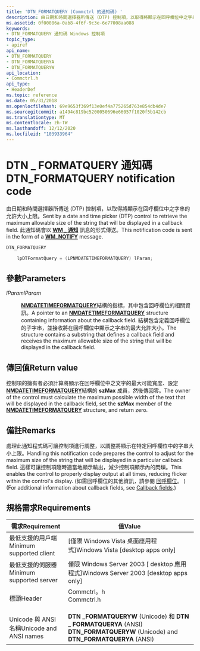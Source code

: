 ```yaml
---
title: 'DTN_FORMATQUERY (Commctrl 的通知碼) '
description: 由日期和時間選擇器所傳送 (DTP) 控制項，以取得將顯示在回呼欄位中之字串的允許大小上限。 此通知碼會以 WM 通知訊息的形式傳送 \_ 。
ms.assetid: 0f00086a-0ab8-4f6f-9c3e-6e77008aa088
keywords:
- DTN_FORMATQUERY 通知碼 Windows 控制項
topic_type:
- apiref
api_name:
- DTN_FORMATQUERY
- DTN_FORMATQUERYA
- DTN_FORMATQUERYW
api_location:
- Commctrl.h
api_type:
- HeaderDef
ms.topic: reference
ms.date: 05/31/2018
ms.openlocfilehash: 69e9653f369f13e0ef4a775265d763e854db4de7
ms.sourcegitcommit: a1494c819bc5200050696e66057f1020f5b142cb
ms.translationtype: MT
ms.contentlocale: zh-TW
ms.lasthandoff: 12/12/2020
ms.locfileid: "103933964"
---
```

# <a name="dtn_formatquery-notification-code"></a><span data-ttu-id="37d6d-105">DTN \_ FORMATQUERY 通知碼</span><span class="sxs-lookup"><span data-stu-id="37d6d-105">DTN\_FORMATQUERY notification code</span></span>

<span data-ttu-id="37d6d-106">由日期和時間選擇器所傳送 (DTP) 控制項，以取得將顯示在回呼欄位中之字串的允許大小上限。</span><span class="sxs-lookup"><span data-stu-id="37d6d-106">Sent by a date and time picker (DTP) control to retrieve the maximum allowable size of the string that will be displayed in a callback field.</span></span> <span data-ttu-id="37d6d-107">此通知碼會以 [**WM \_ 通知**](wm-notify.md) 訊息的形式傳送。</span><span class="sxs-lookup"><span data-stu-id="37d6d-107">This notification code is sent in the form of a [**WM\_NOTIFY**](wm-notify.md) message.</span></span>


```C++
DTN_FORMATQUERY

    lpDTFormatQuery = (LPNMDATETIMEFORMATQUERY) lParam;
```



## <a name="parameters"></a><span data-ttu-id="37d6d-108">參數</span><span class="sxs-lookup"><span data-stu-id="37d6d-108">Parameters</span></span>

<dl> <dt>

<span data-ttu-id="37d6d-109">*lParam*</span><span class="sxs-lookup"><span data-stu-id="37d6d-109">*lParam*</span></span> 
</dt> <dd>

<span data-ttu-id="37d6d-110">[**NMDATETIMEFORMATQUERY**](/windows/win32/api/commctrl/ns-commctrl-nmdatetimeformatquerya)結構的指標，其中包含回呼欄位的相關資訊。</span><span class="sxs-lookup"><span data-stu-id="37d6d-110">A pointer to an [**NMDATETIMEFORMATQUERY**](/windows/win32/api/commctrl/ns-commctrl-nmdatetimeformatquerya) structure containing information about the callback field.</span></span> <span data-ttu-id="37d6d-111">結構包含定義回呼欄位的子字串，並接收將在回呼欄位中顯示之字串的最大允許大小。</span><span class="sxs-lookup"><span data-stu-id="37d6d-111">The structure contains a substring that defines a callback field and receives the maximum allowable size of the string that will be displayed in the callback field.</span></span>

</dd> </dl>

## <a name="return-value"></a><span data-ttu-id="37d6d-112">傳回值</span><span class="sxs-lookup"><span data-stu-id="37d6d-112">Return value</span></span>

<span data-ttu-id="37d6d-113">控制項的擁有者必須計算將顯示在回呼欄位中之文字的最大可能寬度、設定 [**NMDATETIMEFORMATQUERY**](/windows/win32/api/commctrl/ns-commctrl-nmdatetimeformatquerya)結構的 **szMax** 成員，然後傳回零。</span><span class="sxs-lookup"><span data-stu-id="37d6d-113">The owner of the control must calculate the maximum possible width of the text that will be displayed in the callback field, set the **szMax** member of the [**NMDATETIMEFORMATQUERY**](/windows/win32/api/commctrl/ns-commctrl-nmdatetimeformatquerya) structure, and return zero.</span></span>

## <a name="remarks"></a><span data-ttu-id="37d6d-114">備註</span><span class="sxs-lookup"><span data-stu-id="37d6d-114">Remarks</span></span>

<span data-ttu-id="37d6d-115">處理此通知程式碼可讓控制項進行調整，以調整將顯示在特定回呼欄位中的字串大小上限。</span><span class="sxs-lookup"><span data-stu-id="37d6d-115">Handling this notification code prepares the control to adjust for the maximum size of the string that will be displayed in a particular callback field.</span></span> <span data-ttu-id="37d6d-116">這樣可讓控制項隨時適當地顯示輸出，減少控制項顯示內的閃爍。</span><span class="sxs-lookup"><span data-stu-id="37d6d-116">This enables the control to properly display output at all times, reducing flicker within the control's display.</span></span> <span data-ttu-id="37d6d-117"> (如需回呼欄位的其他資訊，請參閱 [回呼欄位](date-and-time-picker-controls.md)。 ) </span><span class="sxs-lookup"><span data-stu-id="37d6d-117">(For additional information about callback fields, see [Callback fields](date-and-time-picker-controls.md).)</span></span>

## <a name="requirements"></a><span data-ttu-id="37d6d-118">規格需求</span><span class="sxs-lookup"><span data-stu-id="37d6d-118">Requirements</span></span>



| <span data-ttu-id="37d6d-119">需求</span><span class="sxs-lookup"><span data-stu-id="37d6d-119">Requirement</span></span> | <span data-ttu-id="37d6d-120">值</span><span class="sxs-lookup"><span data-stu-id="37d6d-120">Value</span></span> |
|-------------------------------------|---------------------------------------------------------------------------------------|
| <span data-ttu-id="37d6d-121">最低支援的用戶端</span><span class="sxs-lookup"><span data-stu-id="37d6d-121">Minimum supported client</span></span><br/> | <span data-ttu-id="37d6d-122">\[僅限 Windows Vista 桌面應用程式\]</span><span class="sxs-lookup"><span data-stu-id="37d6d-122">Windows Vista \[desktop apps only\]</span></span><br/>                                        |
| <span data-ttu-id="37d6d-123">最低支援的伺服器</span><span class="sxs-lookup"><span data-stu-id="37d6d-123">Minimum supported server</span></span><br/> | <span data-ttu-id="37d6d-124">僅限 Windows Server 2003 \[ desktop 應用程式\]</span><span class="sxs-lookup"><span data-stu-id="37d6d-124">Windows Server 2003 \[desktop apps only\]</span></span><br/>                                  |
| <span data-ttu-id="37d6d-125">標頭</span><span class="sxs-lookup"><span data-stu-id="37d6d-125">Header</span></span><br/>                   | <dl> <span data-ttu-id="37d6d-126"><dt>Commctrl。h</dt></span><span class="sxs-lookup"><span data-stu-id="37d6d-126"><dt>Commctrl.h</dt></span></span> </dl> |
| <span data-ttu-id="37d6d-127">Unicode 與 ANSI 名稱</span><span class="sxs-lookup"><span data-stu-id="37d6d-127">Unicode and ANSI names</span></span><br/>   | <span data-ttu-id="37d6d-128">**DTN \_FORMATQUERYW** (Unicode) 和 **DTN \_ FORMATQUERYA** (ANSI) </span><span class="sxs-lookup"><span data-stu-id="37d6d-128">**DTN\_FORMATQUERYW** (Unicode) and **DTN\_FORMATQUERYA** (ANSI)</span></span><br/>           |



 

 





